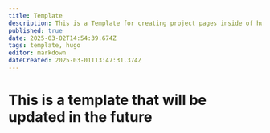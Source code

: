 ```yaml
---
title: Template
description: This is a Template for creating project pages inside of hugo
published: true
date: 2025-03-02T14:54:39.674Z
tags: template, hugo
editor: markdown
dateCreated: 2025-03-01T13:47:31.374Z
---
```


# This is a template that will be updated in the future
